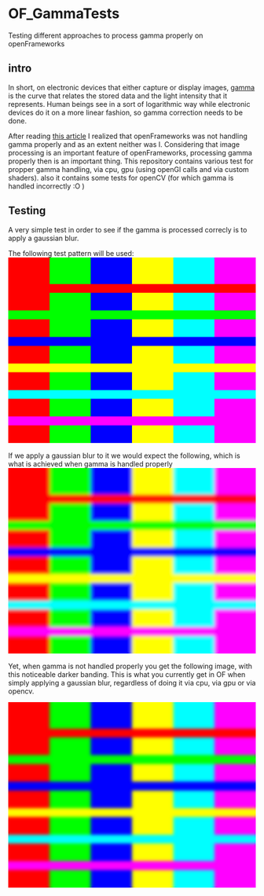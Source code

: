 # OF_GammaTests

Testing different approaches to process gamma properly on openFrameworks 


## intro

In short, on electronic devices that either capture or display images, [gamma](https://en.wikipedia.org/wiki/Gamma_correction) is the curve that relates the stored data and the light intensity that it represents. Human beings see in a sort of logarithmic way while electronic devices do it on a more linear fashion, so gamma correction needs to be done.

After reading [this article](https://blog.johnnovak.net//2016/09/21/what-every-coder-should-know-about-gamma/) I realized that openFrameworks was not handling gamma properly and as an extent neither was I. Considering that image processing is an important feature of openFrameworks, processing gamma properly then is an important thing.
This repository contains various test for propper gamma handling, via cpu, gpu (using openGl calls and via custom shaders). also it contains some tests for openCV (for which gamma is handled incorrectly :O )


## Testing
A very simple test in order to see if the gamma is processed correcly is to apply a gaussian blur.

The following test pattern will be used:
![TestPattern](testPattern.png)

If we apply a gaussian blur to it we would expect the following, which is what is achieved when gamma is handled properly
![testPattern blured GammaCorrected](testPattern_blured_GammaCorrected.png)

Yet, when gamma is not handled properly you get the following image, with this noticeable darker banding. This is what you currently get in OF when simply applying a gaussian blur, regardless of doing it via cpu, via gpu or via opencv.

![testPattern blured NO GammaCorrection](testPattern_blured_noGammaCorrection.png)


